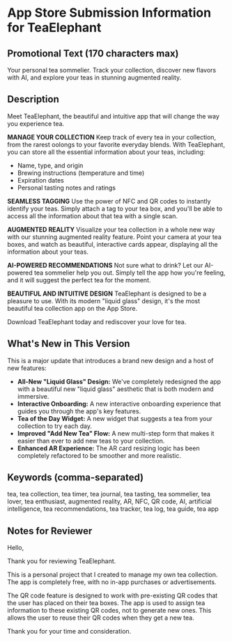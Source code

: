 # App Store Submission Information for TeaElephant

## Promotional Text (170 characters max)

Your personal tea sommelier. Track your collection, discover new flavors with AI, and explore your teas in stunning augmented reality.

## Description

Meet TeaElephant, the beautiful and intuitive app that will change the way you experience tea.

**MANAGE YOUR COLLECTION**
Keep track of every tea in your collection, from the rarest oolongs to your favorite everyday blends. With TeaElephant, you can store all the essential information about your teas, including:

*   Name, type, and origin
*   Brewing instructions (temperature and time)
*   Expiration dates
*   Personal tasting notes and ratings

**SEAMLESS TAGGING**
Use the power of NFC and QR codes to instantly identify your teas. Simply attach a tag to your tea box, and you'll be able to access all the information about that tea with a single scan.

**AUGMENTED REALITY**
Visualize your tea collection in a whole new way with our stunning augmented reality feature. Point your camera at your tea boxes, and watch as beautiful, interactive cards appear, displaying all the information about your teas.

**AI-POWERED RECOMMENDATIONS**
Not sure what to drink? Let our AI-powered tea sommelier help you out. Simply tell the app how you're feeling, and it will suggest the perfect tea for the moment.

**BEAUTIFUL AND INTUITIVE DESIGN**
TeaElephant is designed to be a pleasure to use. With its modern "liquid glass" design, it's the most beautiful tea collection app on the App Store.

Download TeaElephant today and rediscover your love for tea.

## What's New in This Version

This is a major update that introduces a brand new design and a host of new features:

*   **All-New "Liquid Glass" Design:** We've completely redesigned the app with a beautiful new "liquid glass" aesthetic that is both modern and immersive.
*   **Interactive Onboarding:** A new interactive onboarding experience that guides you through the app's key features.
*   **Tea of the Day Widget:** A new widget that suggests a tea from your collection to try each day.
*   **Improved "Add New Tea" Flow:** A new multi-step form that makes it easier than ever to add new teas to your collection.
*   **Enhanced AR Experience:** The AR card resizing logic has been completely refactored to be smoother and more realistic.

## Keywords (comma-separated)

tea, tea collection, tea timer, tea journal, tea tasting, tea sommelier, tea lover, tea enthusiast, augmented reality, AR, NFC, QR code, AI, artificial intelligence, tea recommendations, tea tracker, tea log, tea guide, tea app

## Notes for Reviewer

Hello,

Thank you for reviewing TeaElephant.

This is a personal project that I created to manage my own tea collection. The app is completely free, with no in-app purchases or advertisements.

The QR code feature is designed to work with pre-existing QR codes that the user has placed on their tea boxes. The app is used to assign tea information to these existing QR codes, not to generate new ones. This allows the user to reuse their QR codes when they get a new tea.

Thank you for your time and consideration.
